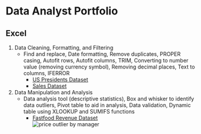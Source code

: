 # Data Analyst Portfolio

## Excel
1. Data Cleaning, Formatting, and Filtering
   - Find and replace, Date formatting, Remove duplicates, PROPER casing, Autofit rows, Autofit columns, TRIM, Converting to number value (removing currency symbol), Removing decimal places, Text to columns, IFERROR
      - [US Presidents Dataset](https://github.com/annakatrinatejero/portfolio/blob/main/Excel%20-%20Data%20Cleaning%20(US%20Presidents%20Dataset).xlsx)
      - [Sales Dataset](https://github.com/annakatrinatejero/portfolio/blob/cff30c5fc55ab29dae9d3cbd074ccae02f8625af/Excel%20-%20Data%20Cleaning%20(Sales%20Dataset).xlsx)
2. Data Manipulation and Analysis
   - Data analysis tool (descriptive statistics), Box and whisker to identify data outliers, Pivot table to aid in analysis, Data validation, Dynamic table using XLOOKUP and SUMIFS functions
      - [Fastfood Revenue Dataset](https://github.com/annakatrinatejero/portfolio/blob/5d12d5e375bb4cc534b669976c06ffd36fc85729/Excel%20-%20Data%20Transformation%20and%20Analysis%20(Fastfood%20Revenue%20Dataset).xlsx)  
![price outlier by manager](https://github.com/annakatrinatejero/portfolio/assets/166871954/a4ca42ae-689f-4c1f-9d74-a99a701fab24)
